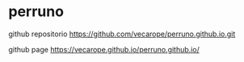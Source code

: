 # perruno

github repositorio 
https://github.com/vecarope/perruno.github.io.git


github page 
https://vecarope.github.io/perruno.github.io/
